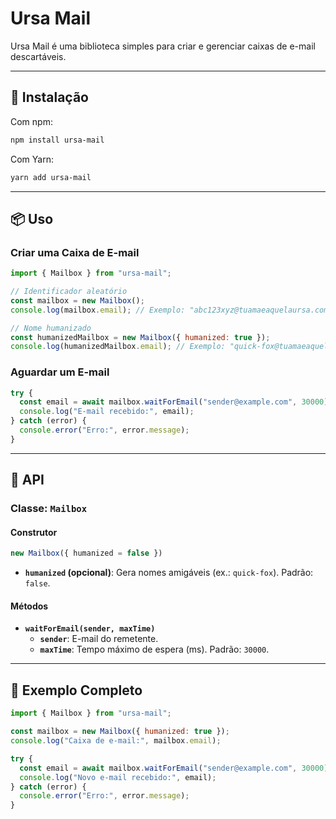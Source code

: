 # Ursa Mail

Ursa Mail é uma biblioteca simples para criar e gerenciar caixas de e-mail descartáveis.

---

## 🚀 Instalação

Com npm:

```bash
npm install ursa-mail
```

Com Yarn:

```bash
yarn add ursa-mail
```

---

## 📦 Uso

### Criar uma Caixa de E-mail

```javascript
import { Mailbox } from "ursa-mail";

// Identificador aleatório
const mailbox = new Mailbox();
console.log(mailbox.email); // Exemplo: "abc123xyz@tuamaeaquelaursa.com"

// Nome humanizado
const humanizedMailbox = new Mailbox({ humanized: true });
console.log(humanizedMailbox.email); // Exemplo: "quick-fox@tuamaeaquelaursa.com"
```

### Aguardar um E-mail

```javascript
try {
  const email = await mailbox.waitForEmail("sender@example.com", 30000);
  console.log("E-mail recebido:", email);
} catch (error) {
  console.error("Erro:", error.message);
}
```

---

## 📖 API

### Classe: `Mailbox`

#### Construtor

```javascript
new Mailbox({ humanized = false })
```

- **`humanized` (opcional)**: Gera nomes amigáveis (ex.: `quick-fox`). Padrão: `false`.

#### Métodos

- **`waitForEmail(sender, maxTime)`**
  - **`sender`**: E-mail do remetente.
  - **`maxTime`**: Tempo máximo de espera (ms). Padrão: `30000`.

---

## 🌟 Exemplo Completo

```javascript
import { Mailbox } from "ursa-mail";

const mailbox = new Mailbox({ humanized: true });
console.log("Caixa de e-mail:", mailbox.email);

try {
  const email = await mailbox.waitForEmail("sender@example.com", 30000);
  console.log("Novo e-mail recebido:", email);
} catch (error) {
  console.error("Erro:", error.message);
}
```
